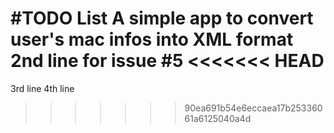 #TODO List
A simple app to convert user's mac infos into XML format
2nd line for issue #5
<<<<<<< HEAD
=======
3rd line
4th line
>>>>>>> 90ea691b54e6eccaea17b25336061a6125040a4d
